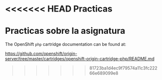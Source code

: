 <<<<<<< HEAD
Practicas
=========

Practicas sobre la asignatura
=======
The OpenShift `php` cartridge documentation can be found at:

https://github.com/openshift/origin-server/tree/master/cartridges/openshift-origin-cartridge-php/README.md
>>>>>>> 81723ba1d4ec9f79574a11c3fc22266e689099e8
